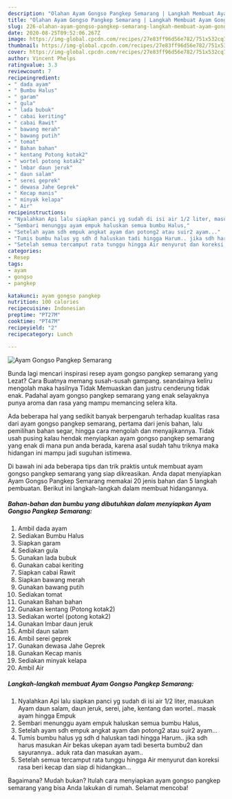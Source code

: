 ```yaml
---
description: "Olahan Ayam Gongso Pangkep Semarang | Langkah Membuat Ayam Gongso Pangkep Semarang Yang Enak dan Simpel"
title: "Olahan Ayam Gongso Pangkep Semarang | Langkah Membuat Ayam Gongso Pangkep Semarang Yang Enak dan Simpel"
slug: 226-olahan-ayam-gongso-pangkep-semarang-langkah-membuat-ayam-gongso-pangkep-semarang-yang-enak-dan-simpel
date: 2020-08-25T09:52:06.267Z
image: https://img-global.cpcdn.com/recipes/27e83ff96d56e782/751x532cq70/ayam-gongso-pangkep-semarang-foto-resep-utama.jpg
thumbnail: https://img-global.cpcdn.com/recipes/27e83ff96d56e782/751x532cq70/ayam-gongso-pangkep-semarang-foto-resep-utama.jpg
cover: https://img-global.cpcdn.com/recipes/27e83ff96d56e782/751x532cq70/ayam-gongso-pangkep-semarang-foto-resep-utama.jpg
author: Vincent Phelps
ratingvalue: 3.3
reviewcount: 7
recipeingredient:
- " dada ayam"
- " Bumbu Halus"
- " garam"
- " gula"
- " lada bubuk"
- " cabai keriting"
- " cabai Rawit"
- " bawang merah"
- " bawang putih"
- " tomat"
- " Bahan bahan"
- " kentang Potong kotak2"
- " wortel potong kotak2"
- " lmbar daun jeruk"
- " daun salam"
- " serei geprek"
- " dewasa Jahe Geprek"
- " Kecap manis"
- " minyak kelapa"
- " Air"
recipeinstructions:
- "Nyalahkan Api lalu siapkan panci yg sudah di isi air 1/2 liter, masukan Ayam daun salam, daun jeruk, serei, jahe, kentang dan wortel.. masak ayam hingga Empuk"
- "Sembari menunggu ayam empuk haluskan semua bumbu Halus,"
- "Setelah ayam sdh empuk angkat ayam dan potong2 atau suir2 ayam..."
- "Tumis bumbu halus yg sdh d haluskan tadi hingga Harum.. jika sdh harus masukan Air bekas ukepan ayam tadi beserta bumbu2 dan sayurannya.. aduk rata dan masukan ayam.."
- "Setelah semua tercamput rata tunggu hingga Air menyurut dan koreksi rasa beri kecap dan siap di hidangkan..."
categories:
- Resep
tags:
- ayam
- gongso
- pangkep

katakunci: ayam gongso pangkep 
nutrition: 100 calories
recipecuisine: Indonesian
preptime: "PT27M"
cooktime: "PT47M"
recipeyield: "2"
recipecategory: Lunch

---
```



![Ayam Gongso Pangkep Semarang](https://img-global.cpcdn.com/recipes/27e83ff96d56e782/751x532cq70/ayam-gongso-pangkep-semarang-foto-resep-utama.jpg)

Bunda lagi mencari inspirasi resep ayam gongso pangkep semarang yang Lezat? Cara Buatnya memang susah-susah gampang. seandainya keliru mengolah maka hasilnya Tidak Memuaskan dan justru cenderung tidak enak. Padahal ayam gongso pangkep semarang yang enak selayaknya punya aroma dan rasa yang mampu memancing selera kita.

Ada beberapa hal yang sedikit banyak berpengaruh terhadap kualitas rasa dari ayam gongso pangkep semarang, pertama dari jenis bahan, lalu pemilihan bahan segar, hingga cara mengolah dan menyajikannya. Tidak usah pusing kalau hendak menyiapkan ayam gongso pangkep semarang yang enak di mana pun anda berada, karena asal sudah tahu triknya maka hidangan ini mampu jadi suguhan istimewa.




Di bawah ini ada beberapa tips dan trik praktis untuk membuat ayam gongso pangkep semarang yang siap dikreasikan. Anda dapat menyiapkan Ayam Gongso Pangkep Semarang memakai 20 jenis bahan dan 5 langkah pembuatan. Berikut ini langkah-langkah dalam membuat hidangannya.

<!--inarticleads1-->

##### Bahan-bahan dan bumbu yang dibutuhkan dalam menyiapkan Ayam Gongso Pangkep Semarang:

1. Ambil  dada ayam
1. Sediakan  Bumbu Halus
1. Siapkan  garam
1. Sediakan  gula
1. Gunakan  lada bubuk
1. Gunakan  cabai keriting
1. Siapkan  cabai Rawit
1. Siapkan  bawang merah
1. Gunakan  bawang putih
1. Sediakan  tomat
1. Gunakan  Bahan bahan
1. Gunakan  kentang (Potong kotak2)
1. Sediakan  wortel (potong kotak2)
1. Gunakan  lmbar daun jeruk
1. Ambil  daun salam
1. Ambil  serei geprek
1. Gunakan  dewasa Jahe Geprek
1. Gunakan  Kecap manis
1. Sediakan  minyak kelapa
1. Ambil  Air




<!--inarticleads2-->

##### Langkah-langkah membuat Ayam Gongso Pangkep Semarang:

1. Nyalahkan Api lalu siapkan panci yg sudah di isi air 1/2 liter, masukan Ayam daun salam, daun jeruk, serei, jahe, kentang dan wortel.. masak ayam hingga Empuk
1. Sembari menunggu ayam empuk haluskan semua bumbu Halus,
1. Setelah ayam sdh empuk angkat ayam dan potong2 atau suir2 ayam...
1. Tumis bumbu halus yg sdh d haluskan tadi hingga Harum.. jika sdh harus masukan Air bekas ukepan ayam tadi beserta bumbu2 dan sayurannya.. aduk rata dan masukan ayam..
1. Setelah semua tercamput rata tunggu hingga Air menyurut dan koreksi rasa beri kecap dan siap di hidangkan...




Bagaimana? Mudah bukan? Itulah cara menyiapkan ayam gongso pangkep semarang yang bisa Anda lakukan di rumah. Selamat mencoba!
